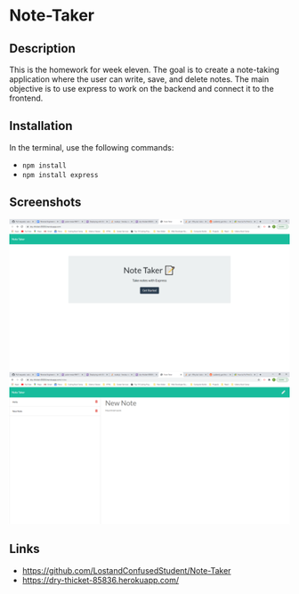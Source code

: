 # Note-Taker

## Description

This is the homework for week eleven. The goal is to create a note-taking application where the user can write, save, and delete notes. The main objective is to use express to work on the backend and connect it to the frontend. 

## Installation

In the terminal, use the following commands:

* `npm install`
* `npm install express`

## Screenshots

![landing](public/assets/images/noteTaker.png)
![newNote](public/assets/images/addedNote.png)

## Links

* https://github.com/LostandConfusedStudent/Note-Taker
* https://dry-thicket-85836.herokuapp.com/